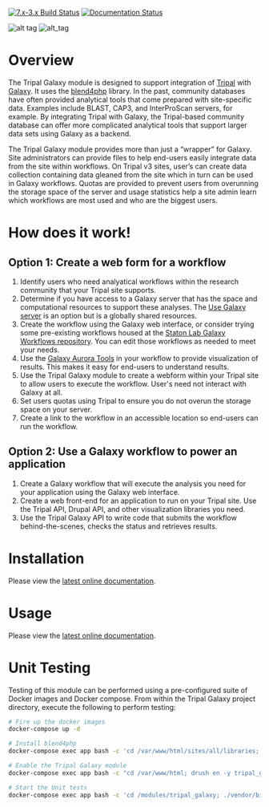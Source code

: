 [![7.x-3.x Build Status](https://travis-ci.org/tripal/tripal_galaxy.svg?branch=7.x-1.x)](https://travis-ci.org/tripal/tripal_galaxy)
[![Documentation Status](https://readthedocs.org/projects/tripal_galaxy/badge/?version=latest)](https://tripal-galaxy.readthedocs.io/en/latest/?badge=latest)

![alt tag](https://raw.githubusercontent.com/tripal/tripal/7.x-3.x/tripal/theme/images/tripal_logo.png)
![alt_tag](https://galaxyproject.org/images/galaxy-logos/galaxy_logo_25percent.png)


# Overview
The Tripal Galaxy module is designed to support integration of [Tripal](http://tripal.info) with [Galaxy](https://galaxyproject.org/). It uses the [blend4php](https://github.com/galaxyproject/blend4php) library. In the past, community databases have often provided analytical tools that come prepared with site-specific data. Examples include BLAST, CAP3, and InterProScan servers, for example. By integrating Tripal with Galaxy, the Tripal-based community database can offer more complicated analytical tools that support larger data sets using Galaxy as a backend. 

The Tripal Galaxy module provides more than just a “wrapper” for Galaxy. Site administrators can provide files to help end-users easily integrate data from the site within workflows. On Tripal v3 sites, user’s can create data collection containing data gleaned from the site which in turn can be used in Galaxy workflows. Quotas are provided to prevent users from overunning the storage space of the server and usage statistics help a site admin learn which workflows are most used and who are the biggest users.

# How does it work!
## Option 1: Create a web form for a workflow
1. Identify users who need analyatical workflows within the research community that your Tripal site supports.
2. Determine if you have access to a Galaxy server that has the space and computational resources to support these analyses. The [Use Galaxy server](https://usegalaxy.org/) is an option but is a globally shared resources.
3. Create the workflow using the Galaxy web interface, or consider trying some pre-existing workflows housed at the [Staton Lab Galaxy Workflows repository](https://github.com/statonlab/galaxy-workflows).   You can edit those workflows as needed to meet your needs.
4. Use the [Galaxy Aurora Tools](https://github.com/statonlab/aurora-galaxy-tools) in your workflow to provide visualization of results. This makes it easy for end-users to understand results.
5. Use the Tripal Galaxy module to create a webform within your Tripal site to allow users to execute the workflow.  User's need not interact with Galaxy at all.
6. Set users quotas using Tripal to ensure you do not overun the storage space on your server.
7. Create a link to the workflow in an accessible location so end-users can run the workflow.

## Option 2: Use a Galaxy workflow to power an application
1. Create a Galaxy workflow that will execute the analysis you need for your application using the Galaxy web interface.
2. Create a web front-end for an application to run on your Tripal site.  Use the Tripal API, Drupal API, and other visualization libraries you need.
3. Use the Tripal Galaxy API to write code that submits the workflow behind-the-scenes, checks the status and retrieves results.

# Installation
Please view the [latest online documentation](https://tripal-galaxy.readthedocs.io/en/latest/).

# Usage
Please view the [latest online documentation](https://tripal-galaxy.readthedocs.io/en/latest/).

# Unit Testing
Testing of this module can be performed using a pre-configured suite of Docker images and Docker compose. From within the Tripal Galaxy project directory, execute the following to perform testing:

```bash
# Fire up the docker images
docker-compose up -d

# Install blend4php
docker-compose exec app bash -c 'cd /var/www/html/sites/all/libraries; git clone https://github.com/galaxyproject/blend4php.git'

# Enable the Tripal Galaxy module
docker-compose exec app bash -c "cd /var/www/html; drush en -y tripal_galaxy"

# Start the Unit tests
docker-compose exec app bash -c 'cd /modules/tripal_galaxy; ./vendor/bin/phpunit'
```

